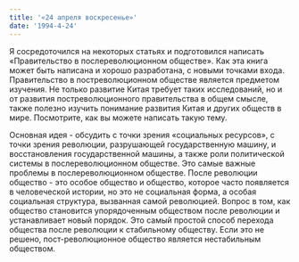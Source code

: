 ```yaml
---
title: '«24 апреля воскресенье»'
date: '1994-4-24'
---
```


Я сосредоточился на некоторых статьях и подготовился написать «Правительство в послереволюционном обществе». Как эта книга может быть написана и хорошо разработана, с новыми точками входа. Правительство в постреволюционном обществе является предметом изучения. Не только развитие Китая требует таких исследований, но и от развития постреволюционного правительства в общем смысле, также полезно изучить понимание развития Китая и других обществ в мире. Посмотрите, как вы можете написать такую ​​тему.

Основная идея - обсудить с точки зрения «социальных ресурсов», с точки зрения революции, разрушающей государственную машину, и восстановления государственной машины, а также роли политической системы в послереволюционном обществе. Это самые важные проблемы в послереволюционном обществе. После революции общество - это особое общество и общество, которое часто появляется в человеческой истории, но это не социальная форма, а особая социальная структура, вызванная самой революцией. Вопрос в том, как общество становится упорядоченным обществом после революции и устанавливает новый порядок. Это самый простой способ перехода общества после революции к стабильному обществу. Если это не решено, пост-революционное общество является нестабильным обществом.

